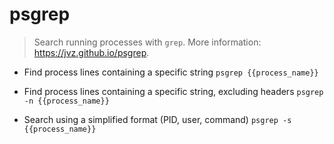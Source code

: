 # psgrep
> Search running processes with `grep`.
> More information: <https://jvz.github.io/psgrep>.

- Find process lines containing a specific string
`psgrep {{process_name}}`

- Find process lines containing a specific string, excluding headers
`psgrep -n {{process_name}}`

- Search using a simplified format (PID, user, command)
`psgrep -s {{process_name}}`
